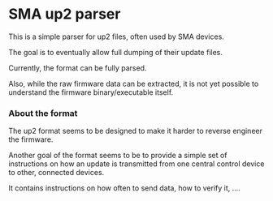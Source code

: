 # SMA up2 parser

This is a simple parser for up2 files, often used by SMA devices.

The goal is to eventually allow full dumping of their update files.

Currently, the format can be fully parsed.

Also, while the raw firmware data can be extracted, it is not yet possible to understand the firmware binary/executable itself.

### About the format

The up2 format seems to be designed to make it harder to reverse engineer the firmware.

Another goal of the format seems to be to provide a simple set of instructions on how an update is transmitted from one central control device to other, connected devices.

It contains instructions on how often to send data, how to verify it, ....
